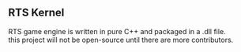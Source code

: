 ## RTS Kernel

RTS game engine is written in pure C++ and packaged in a .dll file.  
this project will not be open-source until there are more contributors.  
